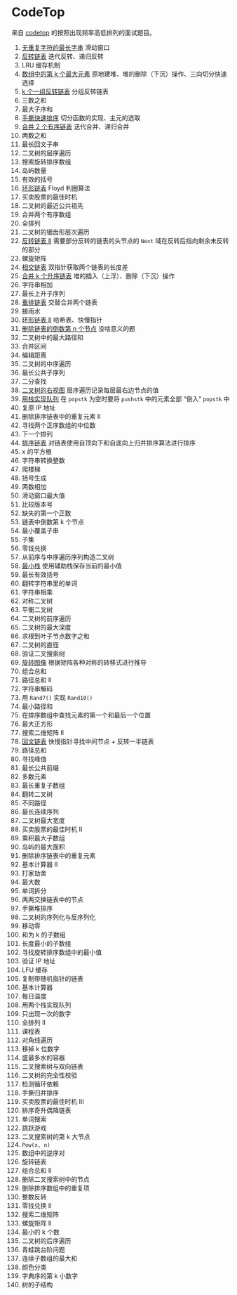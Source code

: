 # CodeTop

来自 [codetop](https://codetop.cc/home) 的按照出现频率高低排列的面试题目。

1.  [无重复字符的最长字串](../algos/slidingwin/sw8.go) 滑动窗口
1.  [反转链表](../algos/llist/llist23.go) 迭代反转、递归反转
1.  LRU 缓存机制
1.  [数组中的第 k 个最大元素](../algos/heap/heap74.go) 原地建堆、堆的删除（下沉）操作、三向切分快速选择
1.  [k 个一组反转链表](../algos/llist/llist31.go) 分组反转链表
1.  三数之和
1.  最大子序和
1.  [手撕快速排序](./problems/c008_qsort.go) 切分函数的实现、主元的选取
1.  [合并 2 个有序链表](../algos/llist/llist27.go) 迭代合并、递归合并
1.  两数之和
1.  最长回文子串
1.  二叉树的层序遍历
1.  搜索旋转排序数组
1.  岛屿数量
1.  有效的括号
1.  [环形链表](../algos/llist/llist25.go) Floyd 判圈算法
1.  买卖股票的最佳时机
1.  二叉树的最近公共祖先
1.  合并两个有序数组
1.  全排列
1.  二叉树的锯齿形层次遍历
1.  [反转链表 II](./problems/c022_revllist2.go) 需要部分反转的链表的头节点的 `Next` 域在反转后指向剩余未反转的部分
1.  螺旋矩阵
1.  [相交链表](../algos/llist/llist22.go) 双指针获取两个链表的长度差
1.  [合并 k 个升序链表](../algos/llist/llist34.go) 堆的插入（上浮）、删除（下沉）操作
1.  字符串相加
1.  最长上升子序列
1.  [重排链表](./problems/c028_reorderllist.go) 交替合并两个链表
1.  接雨水
1.  [环形链表 II](../algos/llist/llist26.go) 哈希表、快慢指针
1.  [删除链表的倒数第 n 个节点](../algos/llist/llist29.go) 没啥意义的题
1.  二叉树中的最大路径和
1.  合并区间
1.  编辑距离
1.  二叉树的中序遍历
1.  最长公共子序列
1.  二分查找
1.  [二叉树的右视图](./problems/c038_bitreerightview.go) 层序遍历记录每层最右边节点的值
1.  [用栈实现队列](../algos/stkandq/twostacksqueue/twostacksqueue.go) 在 `popstk` 为空时要将 `pushstk` 中的元素全部 “倒入” `popstk` 中
1.  复原 IP 地址
1.  删除排序链表中的重复元素 II
1.  寻找两个正序数组的中位数
1.  下一个排列
1.  [排序链表](../algos/llist/llist33.go) 对链表使用自顶向下和自底向上归并排序算法进行排序
1.  x 的平方根
1.  字符串转换整数
1.  爬楼梯
1.  括号生成
1.  两数相加
1.  滑动窗口最大值
1.  比较版本号
1.  缺失的第一个正数
1.  链表中倒数第 k 个节点
1.  最小覆盖子串
1.  子集
1.  零钱兑换
1.  从前序与中序遍历序列构造二叉树
1.  [最小栈](../algos/stkandq/minstack/minstack.go) 使用辅助栈保存当前的最小值
1.  最长有效括号
1.  翻转字符串里的单词
1.  字符串相乘
1.  对称二叉树
1.  平衡二叉树
1.  二叉树的前序遍历
1.  二叉树的最大深度
1.  求根到叶子节点数字之和
1.  二叉树的直径
1.  验证二叉搜索树
1.  [旋转图像](../algos/matrix/mat20.go) 根据矩阵各种对称的转移式进行推导
1.  组合总和
1.  路径总和 II
1.  字符串解码
1.  用 `Rand7()` 实现 `Rand10()`
1.  最小路径和
1.  在排序数组中查找元素的第一个和最后一个位置
1.  最大正方形
1.  搜索二维矩阵 II
1.  [回文链表](../algos/llist/llist24.go) 快慢指针寻找中间节点 + 反转一半链表
1.  路径总和
1.  寻找峰值
1.  最长公共前缀
1.  多数元素
1.  最长重复子数组
1.  翻转二叉树
1.  不同路径
1.  最长连续序列
1.  二叉树最大宽度
1.  买卖股票的最佳时机 II
1.  乘积最大子数组
1.  岛屿的最大面积
1.  删除排序链表中的重复元素
1.  基本计算器 II
1.  打家劫舍
1.  最大数
1.  单词拆分
1.  两两交换链表中的节点
1.  手撕堆排序
1.  二叉树的序列化与反序列化
1.  移动零
1.  和为 k 的子数组
1.  长度最小的子数组
1.  寻找旋转排序数组中的最小值
1.  验证 IP 地址
1.  LFU 缓存
1.  复制带随机指针的链表
1.  基本计算器
1.  每日温度
1.  用两个栈实现队列
1.  只出现一次的数字
1.  全排列 II
1.  课程表
1.  对角线遍历
1.  移掉 k 位数字
1.  盛最多水的容器
1.  二叉搜索树与双向链表
1.  二叉树的完全性校验
1.  检测循环依赖
1.  手撕归并排序
1.  买卖股票的最佳时机 III
1.  排序奇升偶降链表
1.  单词搜索
1.  跳跃游戏
1.  二叉搜索树的第 k 大节点
1.  `Pow(x, n)`
1.  数组中的逆序对
1.  旋转链表
1.  组合总和 II
1.  删除二叉搜索树中的节点
1.  删除排序数组中的重复项
1.  整数反转
1.  零钱兑换 II
1.  搜索二维矩阵
1.  螺旋矩阵 II
1.  最小的 k 个数
1.  二叉树的后序遍历
1.  青蛙跳台阶问题
1.  连续子数组的最大和
1.  颜色分类
1.  字典序的第 k 小数字
1.  树的子结构
